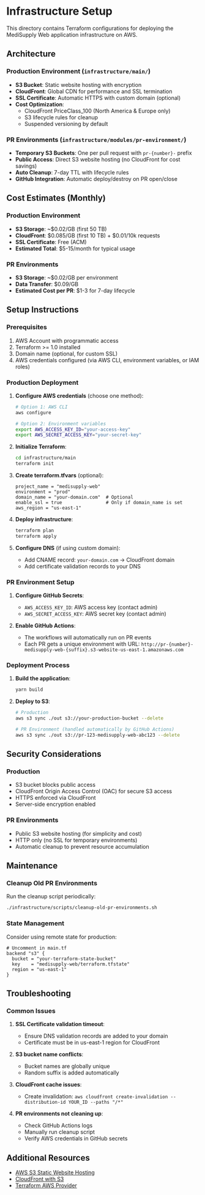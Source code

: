 # Infrastructure Setup

This directory contains Terraform configurations for deploying the MediSupply Web application infrastructure on AWS.

## Architecture

### Production Environment (`infrastructure/main/`)

- **S3 Bucket**: Static website hosting with encryption
- **CloudFront**: Global CDN for performance and SSL termination
- **SSL Certificate**: Automatic HTTPS with custom domain (optional)
- **Cost Optimization**:
  - CloudFront PriceClass_100 (North America & Europe only)
  - S3 lifecycle rules for cleanup
  - Suspended versioning by default

### PR Environments (`infrastructure/modules/pr-environment/`)

- **Temporary S3 Buckets**: One per pull request with `pr-{number}-` prefix
- **Public Access**: Direct S3 website hosting (no CloudFront for cost savings)
- **Auto Cleanup**: 7-day TTL with lifecycle rules
- **GitHub Integration**: Automatic deploy/destroy on PR open/close

## Cost Estimates (Monthly)

### Production Environment

- **S3 Storage**: ~$0.02/GB (first 50 TB)
- **CloudFront**: $0.085/GB (first 10 TB) + $0.01/10k requests
- **SSL Certificate**: Free (ACM)
- **Estimated Total**: $5-15/month for typical usage

### PR Environments

- **S3 Storage**: ~$0.02/GB per environment
- **Data Transfer**: $0.09/GB
- **Estimated Cost per PR**: $1-3 for 7-day lifecycle

## Setup Instructions

### Prerequisites

1. AWS Account with programmatic access
2. Terraform >= 1.0 installed
3. Domain name (optional, for custom SSL)
4. AWS credentials configured (via AWS CLI, environment variables, or IAM roles)

### Production Deployment

1. **Configure AWS credentials** (choose one method):

   ```bash
   # Option 1: AWS CLI
   aws configure

   # Option 2: Environment variables
   export AWS_ACCESS_KEY_ID="your-access-key"
   export AWS_SECRET_ACCESS_KEY="your-secret-key"
   ```

2. **Initialize Terraform**:

   ```bash
   cd infrastructure/main
   terraform init
   ```

3. **Create terraform.tfvars** (optional):

   ```hcl
   project_name = "medisupply-web"
   environment = "prod"
   domain_name = "your-domain.com"  # Optional
   enable_ssl = true                # Only if domain_name is set
   aws_region = "us-east-1"
   ```

4. **Deploy infrastructure**:

   ```bash
   terraform plan
   terraform apply
   ```

5. **Configure DNS** (if using custom domain):
   - Add CNAME record: `your-domain.com` → CloudFront domain
   - Add certificate validation records to your DNS

### PR Environment Setup

1. **Configure GitHub Secrets**:
   - `AWS_ACCESS_KEY_ID`: AWS access key (contact admin)
   - `AWS_SECRET_ACCESS_KEY`: AWS secret key (contact admin)

2. **Enable GitHub Actions**:
   - The workflows will automatically run on PR events
   - Each PR gets a unique environment with URL: `http://pr-{number}-medisupply-web-{suffix}.s3-website-us-east-1.amazonaws.com`

### Deployment Process

1. **Build the application**:

   ```bash
   yarn build
   ```

2. **Deploy to S3**:

   ```bash
   # Production
   aws s3 sync ./out s3://your-production-bucket --delete

   # PR Environment (handled automatically by GitHub Actions)
   aws s3 sync ./out s3://pr-123-medisupply-web-abc123 --delete
   ```

## Security Considerations

### Production

- S3 bucket blocks public access
- CloudFront Origin Access Control (OAC) for secure S3 access
- HTTPS enforced via CloudFront
- Server-side encryption enabled

### PR Environments

- Public S3 website hosting (for simplicity and cost)
- HTTP only (no SSL for temporary environments)
- Automatic cleanup to prevent resource accumulation

## Maintenance

### Cleanup Old PR Environments

Run the cleanup script periodically:

```bash
./infrastructure/scripts/cleanup-old-pr-environments.sh
```

### State Management

Consider using remote state for production:

```hcl
# Uncomment in main.tf
backend "s3" {
  bucket = "your-terraform-state-bucket"
  key    = "medisupply-web/terraform.tfstate"
  region = "us-east-1"
}
```

## Troubleshooting

### Common Issues

1. **SSL Certificate validation timeout**:
   - Ensure DNS validation records are added to your domain
   - Certificate must be in us-east-1 region for CloudFront

2. **S3 bucket name conflicts**:
   - Bucket names are globally unique
   - Random suffix is added automatically

3. **CloudFront cache issues**:
   - Create invalidation: `aws cloudfront create-invalidation --distribution-id YOUR_ID --paths "/*"`

4. **PR environments not cleaning up**:
   - Check GitHub Actions logs
   - Manually run cleanup script
   - Verify AWS credentials in GitHub secrets

## Additional Resources

- [AWS S3 Static Website Hosting](https://docs.aws.amazon.com/AmazonS3/latest/userguide/WebsiteHosting.html)
- [CloudFront with S3](https://docs.aws.amazon.com/AmazonCloudFront/latest/DeveloperGuide/private-content-restricting-access-to-s3.html)
- [Terraform AWS Provider](https://registry.terraform.io/providers/hashicorp/aws/latest/docs)

